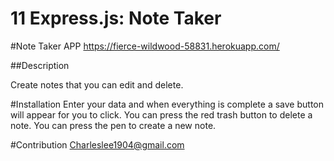 # 11 Express.js: Note Taker

#Note Taker APP
https://fierce-wildwood-58831.herokuapp.com/

##Description 

Create notes that you can edit and delete.

#Installation 
Enter your data and when everything is complete a save button will appear for you to click.
You can press the red trash button to delete a note.
You can press the pen to create a new note.

#Contribution 
Charleslee1904@gmail.com

